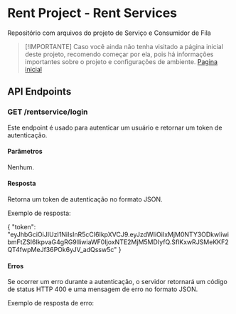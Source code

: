 # Rent Project - Rent Services
Repositório com arquivos do projeto de Serviço e Consumidor de Fila

>[!IMPORTANTE]
>Caso você ainda não tenha visitado a página inicial deste projeto, recomendo começar por ela, pois há informações importantes sobre o projeto e configurações de ambiente.
>[Pagina inicial](https://github.com/cteotonio-rent)

## API Endpoints

### GET /rentservice/login

Este endpoint é usado para autenticar um usuário e retornar um token de autenticação.

#### Parâmetros

Nenhum.

#### Resposta

Retorna um token de autenticação no formato JSON.

Exemplo de resposta:

{ "token": "eyJhbGciOiJIUzI1NiIsInR5cCI6IkpXVCJ9.eyJzdWIiOiIxMjM0NTY3ODkwIiwibmFtZSI6IkpvaG4gRG9lIiwiaWF0IjoxNTE2MjM5MDIyfQ.SflKxwRJSMeKKF2QT4fwpMeJf36POk6yJV_adQssw5c" }


#### Erros

Se ocorrer um erro durante a autenticação, o servidor retornará um código de status HTTP 400 e uma mensagem de erro no formato JSON.

Exemplo de resposta de erro:

